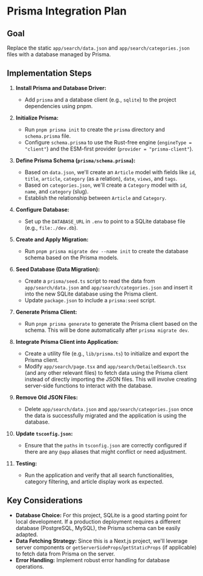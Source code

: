 # Prisma Integration Plan

## Goal
Replace the static `app/search/data.json` and `app/search/categories.json` files with a database managed by Prisma.

## Implementation Steps

1.  **Install Prisma and Database Driver:**
    *   Add `prisma` and a database client (e.g., `sqlite`) to the project dependencies using pnpm.

2.  **Initialize Prisma:**
    *   Run `pnpm prisma init` to create the `prisma` directory and `schema.prisma` file.
    *   Configure `schema.prisma` to use the Rust-free engine (`engineType = "client"`) and the ESM-first provider (`provider = "prisma-client"`).

3.  **Define Prisma Schema (`prisma/schema.prisma`):**
    *   Based on `data.json`, we'll create an `Article` model with fields like `id`, `title`, `article`, `category` (as a relation), `date`, `views`, and `tags`.
    *   Based on `categories.json`, we'll create a `Category` model with `id`, `name`, and `category` (slug).
    *   Establish the relationship between `Article` and `Category`.

4.  **Configure Database:**
    *   Set up the `DATABASE_URL` in `.env` to point to a SQLite database file (e.g., `file:./dev.db`).

5.  **Create and Apply Migration:**
    *   Run `pnpm prisma migrate dev --name init` to create the database schema based on the Prisma models.

6.  **Seed Database (Data Migration):**
    *   Create a `prisma/seed.ts` script to read the data from `app/search/data.json` and `app/search/categories.json` and insert it into the new SQLite database using the Prisma client.
    *   Update `package.json` to include a `prisma:seed` script.

7.  **Generate Prisma Client:**
    *   Run `pnpm prisma generate` to generate the Prisma client based on the schema. This will be done automatically after `prisma migrate dev`.

8.  **Integrate Prisma Client into Application:**
    *   Create a utility file (e.g., `lib/prisma.ts`) to initialize and export the Prisma client.
    *   Modify `app/search/page.tsx` and `app/search/DetailedSearch.tsx` (and any other relevant files) to fetch data using the Prisma client instead of directly importing the JSON files. This will involve creating server-side functions to interact with the database.

9.  **Remove Old JSON Files:**
    *   Delete `app/search/data.json` and `app/search/categories.json` once the data is successfully migrated and the application is using the database.

10. **Update `tsconfig.json`:**
    *   Ensure that the `paths` in `tsconfig.json` are correctly configured if there are any `@app` aliases that might conflict or need adjustment.

11. **Testing:**
    *   Run the application and verify that all search functionalities, category filtering, and article display work as expected.

## Key Considerations

*   **Database Choice:** For this project, SQLite is a good starting point for local development. If a production deployment requires a different database (PostgreSQL, MySQL), the Prisma schema can be easily adapted.
*   **Data Fetching Strategy:** Since this is a Next.js project, we'll leverage server components or `getServerSideProps`/`getStaticProps` (if applicable) to fetch data from Prisma on the server.
*   **Error Handling:** Implement robust error handling for database operations.

